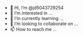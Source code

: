 - 👋 Hi, I’m @jd5043729254
- 👀 I’m interested in ...
- 🌱 I’m currently learning ...
- 💞️ I’m looking to collaborate on ...
- 📫 How to reach me ...

<!---
jd5043729254/jd5043729254 is a ✨ special ✨ppp UT repository because its `README.md` (this file) appears on your GitHub profile.
You can click the Preview link to take a look at your changes.
--->
